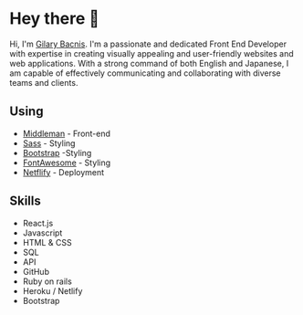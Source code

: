 # Hey there 👋

Hi, I'm [Gilary Bacnis](https://www.gillaryb.me/). I'm a passionate and dedicated Front End Developer with expertise in creating visually appealing and user-friendly websites and web applications. With a strong command of both English and Japanese, I am capable of effectively communicating and collaborating with diverse teams and clients.

## Using

- [Middleman](https://middlemanapp.com) - Front-end 
- [Sass](https://sass-lang.com) - Styling
- [Bootstrap](https://getbootstrap.com/docs/5.0/getting-started/introduction/) -Styling
- [FontAwesome](https://fontawesome.com/icons) - Styling
- [Netflify](https://www.netlify.com/) - Deployment

## Skills 
- React.js
- Javascript
- HTML & CSS
- SQL
- API
- GitHub
- Ruby on rails
- Heroku / Netlify
- Bootstrap

